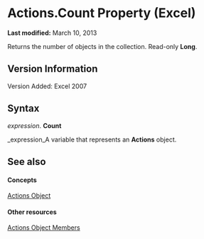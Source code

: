 
# Actions.Count Property (Excel)

 **Last modified:** March 10, 2013

Returns the number of objects in the collection. Read-only  **Long**.

## Version Information

Version Added: Excel 2007 


## Syntax

 _expression_. **Count**

 _expression_A variable that represents an  **Actions** object.


## See also


#### Concepts


 [Actions Object](c4175be1-826d-e5f8-6e3b-b98a1bd755ef.md)
#### Other resources


 [Actions Object Members](def17cfc-1365-d99c-0c92-d8be51fb25a8.md)

